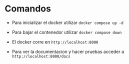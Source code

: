 # Comandos

- Para inicializar el docker utilizar ```docker compose up -d```

- Para bajar el contenedor utilizar ```docker compose down```

- El docker corre en ```http://localhost:8000```

- Para ver la documentacion y hacer pruebas acceder a ```http://localhost:8000/docs```
